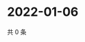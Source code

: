 # 2022-01-06

共 0 条

<!-- BEGIN WEIBO -->
<!-- 最后更新时间 Thu Jan 06 2022 04:10:01 GMT+0800 (China Standard Time) -->

<!-- END WEIBO -->
